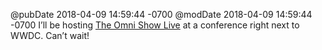 @pubDate 2018-04-09 14:59:44 -0700
@modDate 2018-04-09 14:59:44 -0700
I’ll be hosting [The Omni Show Live](https://www.omnigroup.com/blog/the-omni-show-live) at a conference right next to WWDC. Can’t wait!
